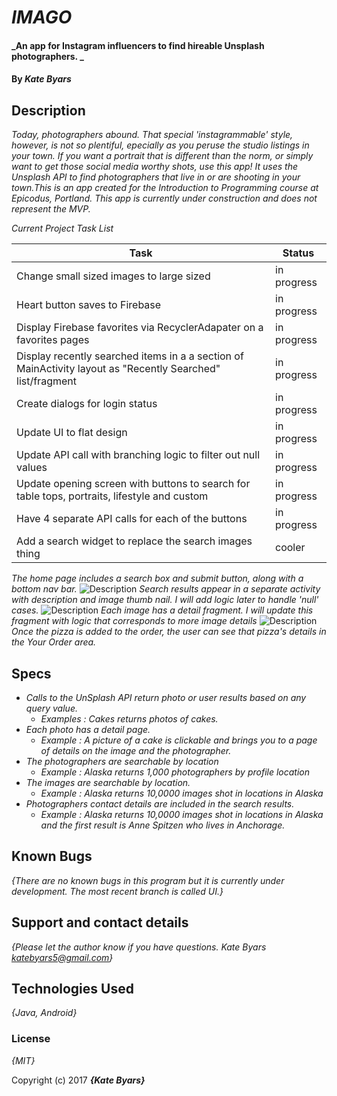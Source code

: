 # _IMAGO_

#### _An app for Instagram influencers to find hireable Unsplash photographers. _

#### By _**Kate Byars**_

## Description

_Today, photographers abound. That special 'instagrammable' style, however, is not so plentiful, epecially as you peruse the studio listings in your town. If you want a portrait that is different than the norm, or simply want to get those social media worthy shots, use this app! It uses the Unsplash API to find photographers that live in or are shooting in your town.This is an app created for the Introduction to Programming course at Epicodus, Portland. This app is currently under construction and does not represent the MVP._

_Current Project Task List_

| Task| Status|
| ----------| ------------- |
| Change small sized images to large sized | in progress |
| Heart button saves to Firebase |in progress|
| Display Firebase favorites via RecyclerAdapater on a favorites pages |in progress|
| Display recently searched items in a a section of MainActivity layout as "Recently Searched" list/fragment |in progress|
| Create dialogs for login status |in progress|
| Update UI to flat design | in progress |
| Update API call with branching logic to filter out null values | in progress |
| Update opening screen with buttons to search for table tops, portraits, lifestyle and custom | in progress |
| Have 4 separate API calls for each of the buttons | in progress |
| Add a search widget to replace the search images thing | cooler |

_The home page includes a search box and submit button, along with a bottom nav bar._
![Description](https://github.com/katebyars/Imago/blob/master/app/src/main/res/drawable/a1.png)
_Search results appear in a separate activity with description and image thumb nail. I will add logic later to handle 'null' cases._
![Description](https://github.com/katebyars/Imago/blob/master/app/src/main/res/drawable/a2.png)
_Each image has a detail fragment. I will update this fragment with logic that corresponds to more image details_
![Description](https://github.com/katebyars/Imago/blob/master/app/src/main/res/drawable/a3.png)
_Once the pizza is added to the order, the user can see that pizza's details in the Your Order area._


## Specs

* _Calls to the UnSplash API return photo or user results based on any query value._
  * _Examples : Cakes returns photos of cakes._
* _Each photo has a detail page._
  * _Example : A picture of a cake is clickable and brings you to a page of details on the image and the photographer._
* _The photographers are searchable by location_
  * _Example : Alaska returns 1,000 photographers by profile location_
* _The images are searchable by location._
  * _Example : Alaska returns 10,0000 images shot in locations in Alaska_
* _Photographers contact details are included in the search results._
  * _Example : Alaska returns 10,0000 images shot in locations in Alaska and the first result is Anne Spitzen who lives in Anchorage._


## Known Bugs

_{There are no known bugs in this program but it is currently under development. The most recent branch is called UI.}_

## Support and contact details

_{Please let the author know if you have questions. Kate Byars katebyars5@gmail.com}_

## Technologies Used

_{Java, Android}_

### License

*{MIT}*

Copyright (c) 2017 **_{Kate Byars}_**
